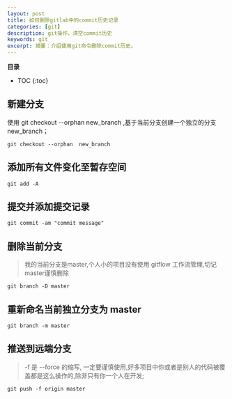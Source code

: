 ```yaml
---
layout: post 
title: 如何删除gitlab中的commit历史记录
categories: [git]
description: git操作，清空commit历史
keywords: git 
excerpt: 摘要：介绍使用git命令删除commit历史。
---
```



**目录**

* TOC
{:toc}

## 新建分支

使用 git checkout --orphan new_branch ,基于当前分支创建一个独立的分支new_branch；

`git checkout --orphan  new_branch`

## 添加所有文件变化至暂存空间

`git add -A`

## 提交并添加提交记录

`git commit -am "commit message"`

## 删除当前分支

> 我的当前分支是master,个人小的项目没有使用 gitflow 工作流管理,切记master谨慎删除

`git branch -D master`

## 重新命名当前独立分支为 master

`git branch -m master`

## 推送到远端分支

> -f 是 --force 的缩写, 一定要谨慎使用,好多项目中你或者是别人的代码被覆盖都是这么操作的,除非只有你一个人在开发;

`git push -f origin master`
